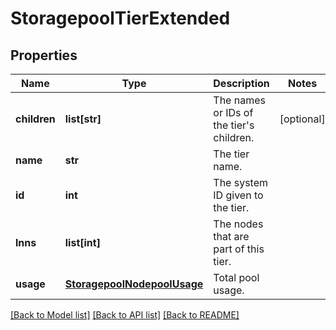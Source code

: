 # StoragepoolTierExtended

## Properties
Name | Type | Description | Notes
------------ | ------------- | ------------- | -------------
**children** | **list[str]** | The names or IDs of the tier&#39;s children. | [optional] 
**name** | **str** | The tier name. | 
**id** | **int** | The system ID given to the tier. | 
**lnns** | **list[int]** | The nodes that are part of this tier. | 
**usage** | [**StoragepoolNodepoolUsage**](StoragepoolNodepoolUsage.md) | Total pool usage. | 

[[Back to Model list]](../README.md#documentation-for-models) [[Back to API list]](../README.md#documentation-for-api-endpoints) [[Back to README]](../README.md)



